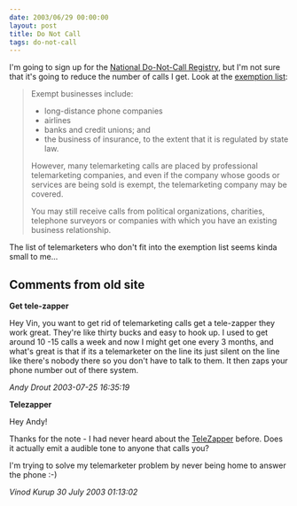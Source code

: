 ```yaml
---
date: 2003/06/29 00:00:00
layout: post
title: Do Not Call
tags: do-not-call
---
```


I'm going to sign up for the [National Do-Not-Call Registry](http://donotcall.gov/), but I'm not sure that it's going to reduce the number of calls I get. Look at the [exemption list](http://www.ftc.gov/bcp/conline/pubs/alerts/dncalrt.htm#Exceptions):  

> Exempt businesses include: 
> - long-distance phone companies
> - airlines
> - banks and credit unions; and
> - the business of insurance, to the extent that it is regulated by state law.
>
>However, many telemarketing calls are placed by professional telemarketing companies, and even if the company whose goods or services are being sold is exempt, the telemarketing company may be covered.
>
>You may still receive calls from political organizations, charities, telephone surveyors or companies with which you have an existing business relationship.

The list of telemarketers who don't fit into the exemption list seems kinda small to me...

<div id="comment-box">
<h2>Comments from old site</h2>

<div class="one-comment">
<p><b>Get tele-zapper</b></p>
<p>
Hey Vin, you want to get rid of telemarketing calls get a tele-zapper
they work great. They're like thirty bucks and easy to hook up. I used
to get around 10 -15 calls a week and now I might get one every 3
months, and what's great is that if its a telemarketer on the line its
just silent on the line like there's nobody there so you don't have to
talk to them. It then zaps your phone number out of there system.
</p>
<address class="signature">
<span class="author">Andy Drout</span>
<span class="date">2003-07-25 16:35:19</span>
</address>
</div>


<div class="my-comment">
<p><b>Telezapper</b></p>
<p>
Hey Andy!
</p>

<p>
Thanks for the note - I had never heard about the <a
href="http://www.telezapper.com/default.asp">TeleZapper</a>
before. Does it actually emit a audible tone to anyone that calls you?
</p>

<p>
I'm trying to solve my telemarketer problem by never being home to
answer the phone :-)
</p>
<address class="signature">
<span class="author">Vinod Kurup</span>
<span class="date">30 July 2003 01:13:02</span>
</address>
</div>

</div>
